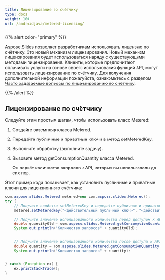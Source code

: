 ```yaml
---
title: Лицензирование по счётчику
type: docs
weight: 100
url: /androidjava/metered-licensing/
---
```


{{% alert color="primary" %}} 

Aspose.Slides позволяет разработчикам использовать лицензию по счётчику. Это новый механизм лицензирования. Новый механизм лицензирования будет использоваться наряду с существующими методами лицензирования. Клиенты, которые предпочитают оплачивать услуги на основе своего использования функций API, могут использовать лицензирование по счётчику. Для получения дополнительной информации пожалуйста, ознакомьтесь с разделом [Часто задаваемые вопросы по лицензированию по счётчику](https://purchase.aspose.com/faqs/licensing/metered).

{{% /alert %}} 
## **Лицензирование по счётчику**
Следуйте этим простым шагам, чтобы использовать класс Metered:

1. Создайте экземпляр класса Metered.

2. Передайте публичные и приватные ключи в метод setMeteredKey.

3. Выполните обработку (выполните задачу).

4. Вызовите метод getConsumptionQuantity класса Metered.

   Он вернёт количество запросов к API, которые вы использовали до сих пор.

Этот пример кода показывает, как установить публичные и приватные ключи для лицензионного счётчика:

```java
com.aspose.slides.Metered metered=new com.aspose.slides.Metered();
try {
    // Получите свойство setMeteredKey и передайте публичные и приватные ключи в качестве параметров
    metered.setMeteredKey("<действительный публичный ключ>", "<действительный приватный ключ>");

    // Получите значение использованного количества перед доступом к API
    double quantityOld = com.aspose.slides.Metered.getConsumptionQuantity();
    System.out.println("Количество запросов" + quantityOld);


    // Получите значение использованного количества после доступа к API
    double quantity = com.aspose.slides.Metered.getConsumptionQuantity();
    System.out.println("Количество запросов" + quantity);


} catch (Exception ex) {
    ex.printStackTrace();
}
```